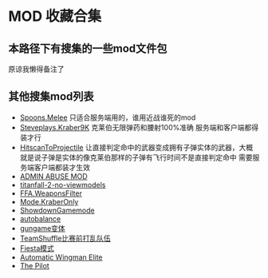 <!--
 * @Author: HK560
 * @Date: 2021-12-28 23:50:14
 * @LastEditTime: 2022-01-12 10:07:31
 * @LastEditors: HK560
 * @Description:
 * @FilePath: \NorthStarCN_WIKIh:\github\ttf\Titan-Mods\MODS\readme.md
-->
# MOD 收藏合集

## 本路径下有搜集的一些mod文件包
原谅我懒得备注了

## 其他搜集mod列表
- [Spoons.Melee](https://github.com/ASpoonPlaysGames/Spoons.Melee) 只适合服务端用的，谁用近战谁死的mod
- [Steveplays.Kraber9K](https://github.com/Steveplays28/kraber9k) 克莱伯无限弹药和腰射100%准确 服务端和客户端都得装才行
- [HitscanToProjectile](https://github.com/Daar375/HitscanToProjectile) 让直接判定命中的武器变成拥有子弹实体的武器，大概就是说子弹是实体的像克莱伯那样的子弹有飞行时间不是直接判定命中 需要服务端客户端都装才生效
- [ADMIN ABUSE MOD](https://github.com/x3Karma/Admin-Abuse-Mod)
- [titanfall-2-no-viewmodels](https://github.com/iwishiwasbee/titanfall-2-no-viewmodels)
- [FFA.WeaponsFilter](https://github.com/F1F7Y/FFA.WeaponsFilter/releases/tag/v1.0.0)
- [Mode.KraberOnly](https://github.com/F1F7Y/Mode.KraberOnly/releases/tag/v1.0.0)
- [ShowdownGamemode](https://github.com/jerbmega/northstar-showdown)
- [autobalance](https://github.com/barnabwhy/Barnab.AutoBalance/releases/tag/1.0.2)
- [gungame变体](https://github.com/ASpoonPlaysGames/Spoons.RandomGunGame)
- [TeamShuffle比赛前打乱队伍](https://github.com/Kala30/TeamShuffle/releases)
- [Fiesta模式](https://github.com/WishaWoshi/fiesta)
- [Automatic Wingman Elite](https://github.com/Demonic-git/Titanfall-2-Server-Side-Mods)
- [The Pilot](https://github.com/Bolexle/The.Pilot/releases)
<!-- -  -->